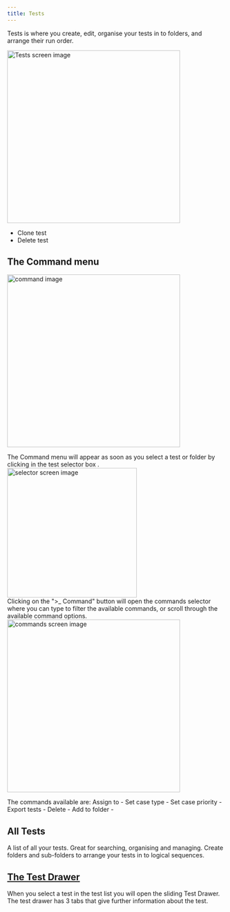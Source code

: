 ```yaml
---
title: Tests
---
```


Tests is where you create, edit, organise your tests in to folders, and arrange their run order. 

<div class="img-with-text">
    <img src="\img\Screens\tests.png" alt="Tests screen image" width="400"  class="center"/>
    <p></p> 
</div>

- Clone test
- Delete test

## The Command menu
<div class="img-with-text">
    <img src="\img\Screens\multi_command.png" alt="command image" width="400"  class="center"/>
    <p></p> 
</div>
The Command menu will appear as soon as you select a test or folder by clicking in the test selector box .


<div class="img-with-text">
    <img src="\img\Screens\selector.png" alt="selector screen image" width="300" /></div> 
Clicking on the ">_ Command" button will open the commands selector where you can type to filter the available commands, or scroll through the available command options.
<div class="img-with-text">
    <img src="\img\Screens\commands.png" alt="commands screen image" width="400"  class="center"/>
    <p></p> 
</div> 
The commands available are:
Assign to - 
Set case type - 
Set case priority - 
Export tests - 
Delete - 
Add to folder - 



## All Tests
A list of all your tests. Great for searching, organising and managing.
Create folders and sub-folders to arrange your tests in to logical sequences.

## [The Test Drawer](Test_Drawer)
When you select a test in the test list you will open the sliding Test Drawer.
The test drawer has 3 tabs that give further information about the test.
